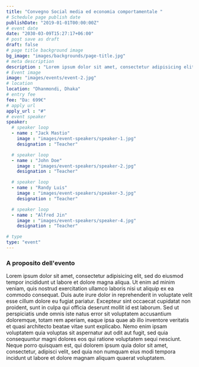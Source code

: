 ```yaml
---
title: "Convegno Social media ed economia comportamentale "
# Schedule page publish date
publishDate: "2019-01-01T00:00:00Z"
# event date
date: "2030-03-09T15:27:17+06:00"
# post save as draft
draft: false
# page title background image
bg_image: "images/backgrounds/page-title.jpg"
# meta description
description : "Lorem ipsum dolor sit amet, consectetur adipisicing elit, sed do eiusmod tempor incididunt ut labore. dolore magna aliqua. Ut enim ad minim veniam, quis nostrud."
# Event image
image: "images/events/event-2.jpg"
# location
location: "Dhanmondi, Dhaka"
# entry fee
fee: "Da: 699€"
# apply url
apply_url : "#"
# event speaker
speaker:
  # speaker loop
  - name : "Jack Mastio"
    image : "images/event-speakers/speaker-1.jpg"
    designation : "Teacher"

  # speaker loop
  - name : "John Doe"
    image : "images/event-speakers/speaker-2.jpg"
    designation : "Teacher"

  # speaker loop
  - name : "Randy Luis"
    image : "images/event-speakers/speaker-3.jpg"
    designation : "Teacher"

  # speaker loop
  - name : "Alfred Jin"
    image : "images/event-speakers/speaker-4.jpg"
    designation : "Teacher"

# type
type: "event"
---
```


### A proposito dell'evento

Lorem ipsum dolor sit amet, consectetur adipisicing elit, sed do eiusmod tempor incididunt ut labore et dolore magna aliqua. Ut enim ad minim veniam, quis nostrud exercitation ullamco laboris nisi ut aliquip ex ea commodo consequat. Duis aute irure dolor in reprehenderit in voluptate velit esse cillum dolore eu fugiat  pariatur. Excepteur sint occaecat cupidatat non proident, sunt in culpa qui officia deserunt mollit id est laborum. Sed ut perspiciatis unde omnis iste natus error sit voluptatem accusantium doloremque, totam rem aperiam, eaque ipsa quae ab illo inventore veritatis et quasi architecto beatae vitae sunt explicabo. Nemo enim ipsam voluptatem quia voluptas sit aspernatur aut odit aut fugit, sed quia consequuntur magni dolores eos qui ratione voluptatem sequi nesciunt. Neque porro quisquam est, qui dolorem ipsum quia dolor sit amet, consectetur, adipisci velit, sed quia non numquam eius modi tempora incidunt ut labore et dolore magnam aliquam quaerat voluptatem.
